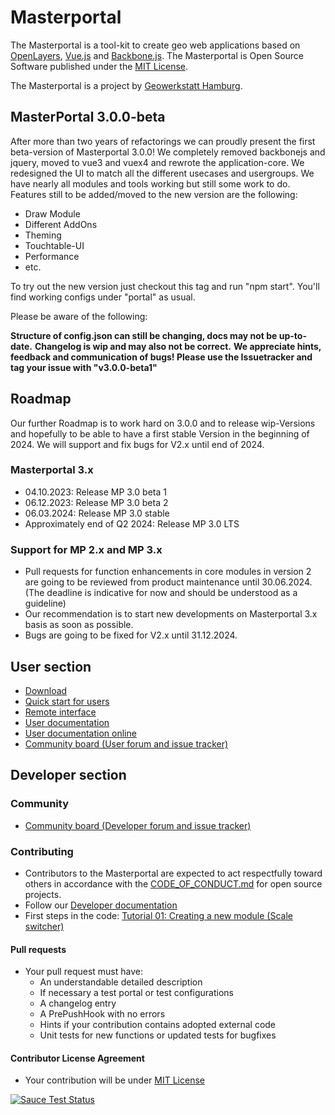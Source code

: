# Masterportal

The Masterportal is a tool-kit to create geo web applications based on [OpenLayers](https://openlayers.org), [Vue.js](https://vuejs.org/) and [Backbone.js](https://backbonejs.org). The Masterportal is Open Source Software published under the [MIT License](https://bitbucket.org/geowerkstatt-hamburg/masterportal/src/dev/License.txt).

The Masterportal is a project by [Geowerkstatt Hamburg](https://www.hamburg.de/geowerkstatt/).

## MasterPortal 3.0.0-beta

After more than two years of refactorings we can proudly present the first beta-version of Masterportal 3.0.0! We completely removed backbonejs and jquery, moved to vue3 and vuex4 and rewrote the application-core. We redesigned the UI to match all the different usecases and usergroups. We have nearly all modules and tools working but still
some work to do. Features still to be added/moved to the new version are the following:

* Draw Module
* Different AddOns
* Theming
* Touchtable-UI
* Performance
* etc.

To try out the new version just checkout this tag and run "npm start". You'll find working configs under "portal" as usual.

Please be aware of the following:

**Structure of config.json can still be changing, docs may not be up-to-date.**
**Changelog is wip and may also not be correct.**
**We appreciate hints, feedback and communication of bugs! Please use the Issuetracker and tag your issue with "v3.0.0-beta1"**

## Roadmap
Our further Roadmap is to work hard on 3.0.0 and to release wip-Versions and hopefully to be able to have a first stable Version in the beginning of 2024. We will support and fix bugs for V2.x until end of 2024.
### Masterportal 3.x
* 04.10.2023: Release MP 3.0 beta 1
* 06.12.2023: Release MP 3.0 beta 2
* 06.03.2024: Release MP 3.0 stable
* Approximately end of Q2 2024: Release MP 3.0 LTS

### Support for MP 2.x and MP 3.x
* Pull requests for function enhancements in core modules in version 2 are going to be reviewed from product maintenance until 30.06.2024. (The deadline is indicative for now and should be understood as a guideline)
* Our recommendation is to start new developments on Masterportal 3.x basis as soon as possible.
* Bugs are going to be fixed for V2.x until 31.12.2024.

## User section

* [Download](https://bitbucket.org/geowerkstatt-hamburg/masterportal/downloads/)
* [Quick start for users](https://bitbucket.org/geowerkstatt-hamburg/masterportal/src/dev/doc/setup.md)
* [Remote interface](https://bitbucket.org/geowerkstatt-hamburg/masterportal/src/dev/doc/remoteInterface.md)
* [User documentation](https://bitbucket.org/geowerkstatt-hamburg/masterportal/src/dev/doc/doc.md)
* [User documentation online](https://www.masterportal.org/dokumentation.html)
* [Community board (User forum and issue tracker)](https://trello.com/c/qajdXkMa/110-willkommen)

## Developer section
### Community
* [Community board (Developer forum and issue tracker)](https://trello.com/c/qajdXkMa/110-willkommen)
### Contributing
* Contributors to the Masterportal are expected to act respectfully toward others in accordance with the [CODE_OF_CONDUCT.md](./CODE_OF_CONDUCT.md) for open source projects.
* Follow our [Developer documentation](doc/devdoc.md)
* First steps in the code: [Tutorial 01: Creating a new module (Scale switcher)](https://bitbucket.org/geowerkstatt-hamburg/masterportal/src/dev/doc/vueTutorial.md)

#### Pull requests
* Your pull request must have:
    * An understandable detailed description
    * If necessary a test portal or test configurations
    * A changelog entry
    * A PrePushHook with no errors
    * Hints if your contribution contains adopted external code
    * Unit tests for new functions or updated tests for bugfixes

#### Contributor License Agreement
* Your contribution will be under [MIT License](https://bitbucket.org/geowerkstatt-hamburg/masterportal/raw/5e7faf83734509a15438805790d3b434428b35fc/License.txt)


[![Sauce Test Status](https://app.eu-central-1.saucelabs.com/buildstatus/geodatenanwendungen_gv.hamburg.de)](https://app.eu-central-1.saucelabs.com/builds/dfd7abc54af1493091fbeef1b6b48ca6)
